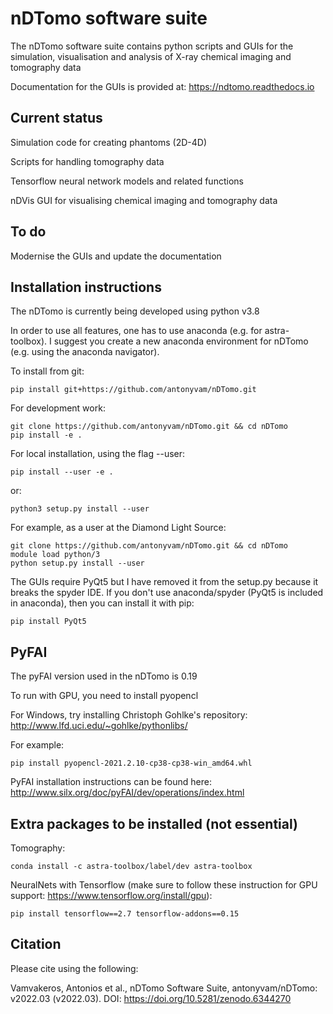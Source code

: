 nDTomo software suite
=====================
The nDTomo software suite contains python scripts and GUIs for the simulation, visualisation and analysis of X-ray chemical imaging and tomography data

Documentation for the GUIs is provided at: https://ndtomo.readthedocs.io

Current status
--------------
Simulation code for creating phantoms (2D-4D)

Scripts for handling tomography data

Tensorflow neural network models and related functions

nDVis GUI for visualising chemical imaging and tomography data

To do
-----
Modernise the GUIs and update the documentation

Installation instructions
-------------------------
The nDTomo is currently being developed using python v3.8

In order to use all features, one has to use anaconda (e.g. for astra-toolbox). I suggest you create a new anaconda environment for nDTomo (e.g. using the anaconda navigator).

To install from git:

```pip install git+https://github.com/antonyvam/nDTomo.git```

For development work:

```
git clone https://github.com/antonyvam/nDTomo.git && cd nDTomo
pip install -e .
```

For local installation, using the flag --user:

```
pip install --user -e .
```

or:

```
python3 setup.py install --user
```

For example, as a user at the Diamond Light Source:

```
git clone https://github.com/antonyvam/nDTomo.git && cd nDTomo
module load python/3
python setup.py install --user
```

The GUIs require PyQt5 but I have removed it from the setup.py because it breaks the spyder IDE. If you don't use anaconda/spyder (PyQt5 is included in anaconda), then you can install it with pip: 

```
pip install PyQt5
```

PyFAI
-----
The pyFAI version used in the nDTomo is 0.19

To run with GPU, you need to install pyopencl

For Windows, try installing Christoph Gohlke's repository: http://www.lfd.uci.edu/~gohlke/pythonlibs/

For example: 

```
pip install pyopencl-2021.2.10-cp38-cp38-win_amd64.whl
```

PyFAI installation instructions can be found here: http://www.silx.org/doc/pyFAI/dev/operations/index.html

Extra packages to be installed (not essential)
----------------------------------------------

Tomography:

```conda install -c astra-toolbox/label/dev astra-toolbox```

NeuralNets with Tensorflow (make sure to follow these instruction for GPU support: https://www.tensorflow.org/install/gpu):

```pip install tensorflow==2.7 tensorflow-addons==0.15```



Citation
--------
Please cite using the following:

Vamvakeros, Antonios et al., nDTomo Software Suite, antonyvam/nDTomo: v2022.03 (v2022.03). DOI: https://doi.org/10.5281/zenodo.6344270

